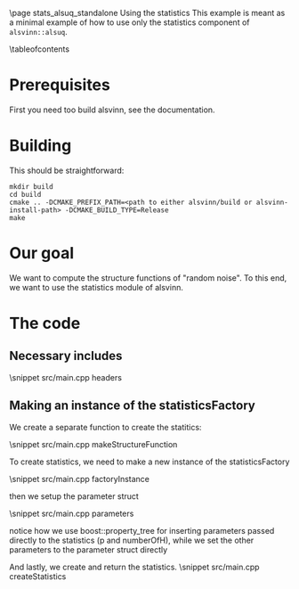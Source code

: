 \page stats_alsuq_standalone Using the statistics
This example is meant as a minimal example of how to use only the statistics component of ```alsvinn::alsuq```.

\tableofcontents

# Prerequisites
First you need too build alsvinn, see the documentation.


# Building

This should be straightforward:

    mkdir build
    cd build
    cmake .. -DCMAKE_PREFIX_PATH=<path to either alsvinn/build or alsvinn-install-path> -DCMAKE_BUILD_TYPE=Release
    make

# Our goal

We want to compute the structure functions of "random noise". To this end, we want to use the statistics module of alsvinn.

# The code

## Necessary includes

\snippet src/main.cpp headers

## Making an instance of the statisticsFactory
We create a separate function to create the statitics:

\snippet src/main.cpp makeStructureFunction

To create statistics, we need to make a new instance of the statisticsFactory

\snippet src/main.cpp factoryInstance

then we setup the parameter struct

\snippet src/main.cpp parameters

notice how we use boost::property_tree for inserting parameters passed directly
to the statistics (p and numberOfH), while we set the other parameters to
the parameter struct directly

And lastly, we create and return the statistics.
\snippet src/main.cpp createStatistics

